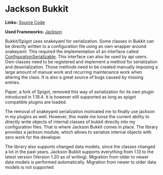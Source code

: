 # Jackson Bukkit

**Links:** [Source Code](https://github.com/eldoriarpg/jackson-bukkit/)

**Used Frameworks:** [Jackson](https://github.com/FasterXML/jackson)

Bukkit/Spigot uses snakeyaml for serialization. 
Some classes in Bukkit can be directly written to a configuration file using an own wrapper around snakeyaml.
This required the implementation of an interface called [ConfigurationSerializable](https://hub.spigotmc.org/javadocs/bukkit/org/bukkit/configuration/serialization/ConfigurationSerializable.html).
This interface can also be used by api users.
Own classes need to be registered and implement a method for serialization and deserialization.
Those methods need to be created manually imposing a large amount of manual work and recurring maintenance work when altering the class.
It is also a great source of bugs caused by missing entries.

Paper, a fork of Spigot, removed this way of serialization for its own plugin introduced in 1.19.4.
It is however still supported as long as spigot compatible plugins are loaded.

The removal of snakeyaml serialization motivated me to finally use jackson in my plugins as well.
However, this made me loose the current ability to directly write objects of internal classes of bukkit directly into my configuration files.
That is where Jackson Bukkit comes in place. 
The library provides a jackson module, which allows to serialize internal objects with zero work for the developer.

The library also supports changed data models, since the classes changed a lot in the past years.
Jackson Bukkit supports everything from 1.13 to the latest version (Version 1.20 as of writing).
Migration from older to newer data models is performed automatically.
Migration from newer to older data models is not supported